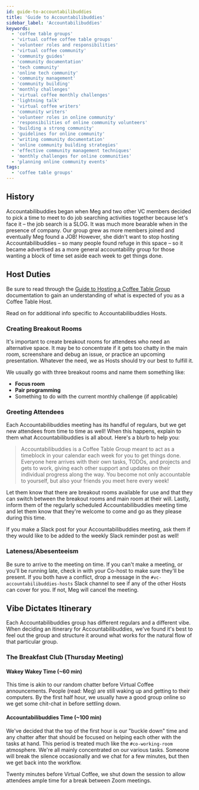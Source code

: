 ```yaml
---
id: guide-to-accountabilibuddies
title: 'Guide to Accountabilibuddies'
sidebar_label: 'Accountabilibuddies'
keywords:
  - 'coffee table groups'
  - 'virtual coffee coffee table groups'
  - 'volunteer roles and responsibilities'
  - 'virtual coffee community'
  - 'community guides'
  - 'community documentation'
  - 'tech community'
  - 'online tech community'
  - 'community management'
  - 'community building'
  - 'monthly challenges'
  - 'virtual coffee monthly challenges'
  - 'lightning talk'
  - 'virtual coffee writers'
  - 'community writers'
  - 'volunteer roles in online community'
  - 'responsibilities of online community volunteers'
  - 'building a strong community'
  - 'guidelines for online community'
  - 'writing community documentation'
  - 'online community building strategies'
  - 'effective community management techniques'
  - 'monthly challenges for online communities'
  - 'planning online community events'
tags:
  - 'coffee table groups'
---
```


## History

Accountabilibuddies began when Meg and two other VC members decided to pick a time to meet to do job searching activities together because let's face it – the job search is a SLOG. It was much more bearable when in the presence of company. Our group grew as more members joined and eventually Meg found a JOB! However, she didn't want to stop hosting Accountabilibuddies – so many people found refuge in this space – so it became advertised as a more general accountability group for those wanting a block of time set aside each week to get things done.

## Host Duties

Be sure to read through the [Guide to Hosting a Coffee Table Group](guide-to-hosting-a-coffee-table-group.md) documentation to gain an understanding of what is expected of you as a Coffee Table Host.

Read on for additional info specific to Accountabilibuddies Hosts.

### Creating Breakout Rooms

It's important to create breakout rooms for attendees who need an alternative space. It may be to concentrate if it gets too chatty in the main room, screenshare and debug an issue, or practice an upcoming presentation. Whatever the need, we as Hosts should try our best to fulfill it.

We usually go with three breakout rooms and name them something like:

- **Focus room**
- **Pair programming**
- Something to do with the current monthly challenge (if applicable)

### Greeting Attendees

Each Accountabilibuddies meeting has its handful of regulars, but we get new attendees from time to time as well! When this happens, explain to them what Accountabilibuddies is all about. Here's a blurb to help you:

> Accountabilibuddies is a Coffee Table Group meant to act as a timeblock in your calendar each week for you to get things done. Everyone here arrives with their own tasks, TODOs, and projects and gets to work, giving each other support and updates on their individual progress along the way. You become not only accountable to yourself, but also your friends you meet here every week!

Let them know that there are breakout rooms available for use and that they can switch between the breakout rooms and main room at their will. Lastly, inform them of the regularly scheduled Accountabilibuddies meeting time and let them know that they're welcome to come and go as they please during this time.

If you make a Slack post for your Accountabilibuddies meeting, ask them if they would like to be added to the weekly Slack reminder post as well!

### Lateness/Abesenteeism

Be sure to arrive to the meeting on time. If you can't make a meeting, or you'll be running late, check in with your Co-host to make sure they'll be present. If you both have a conflict, drop a message in the `#vc-accountabilibuddies-hosts` Slack channel to see if any of the other Hosts can cover for you. If not, Meg will cancel the meeting.

## Vibe Dictates Itinerary

Each Accountabilibuddies group has different regulars and a different vibe. When deciding an itinerary for Accountabilibuddies, we've found it's best to feel out the group and structure it around what works for the natural flow of that particular group.

### The Breakfast Club (Thursday Meeting)

#### Wakey Wakey Time (~60 min)

This time is akin to our random chatter before Virtual Coffee announcements. People (read: Meg) are still waking up and getting to their computers. By the first half hour, we usually have a good group online so we get some chit-chat in before settling down.

#### Accountabilibuddies Time (~100 min)

We've decided that the top of the first hour is our "buckle down" time and any chatter after that should be focused on helping each other with the tasks at hand. This period is treated much like the `#co-working-room` atmosphere. We're all mainly concentrated on our various tasks. Someone will break the silence occasionally and we chat for a few minutes, but then we get back into the workflow.

Twenty minutes before Virtual Coffee, we shut down the session to allow attendees ample time for a break between Zoom meetings.
